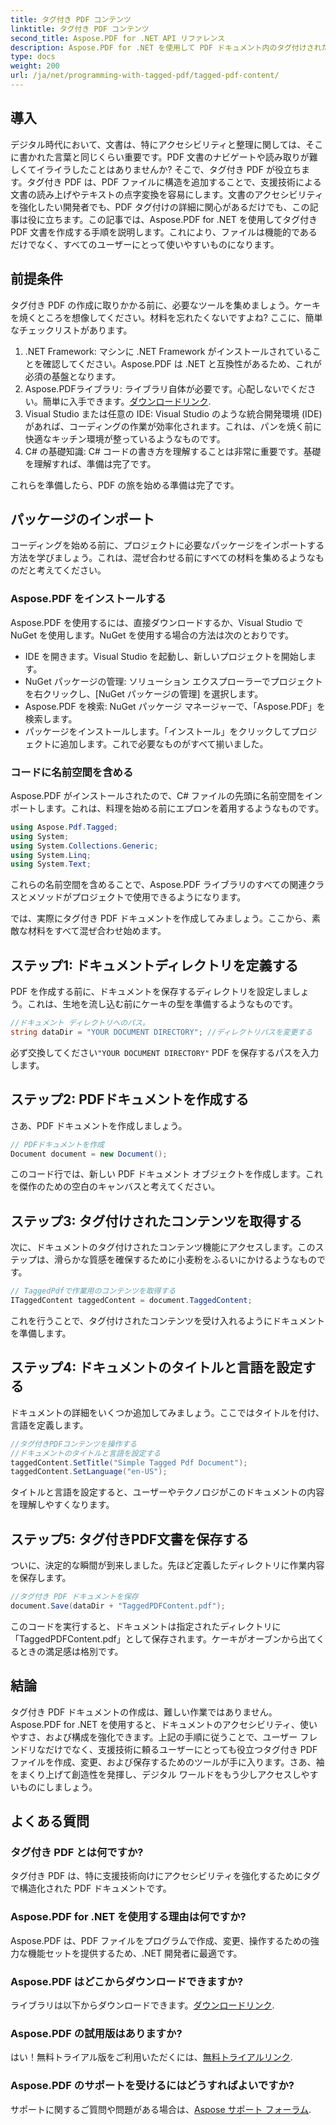 ```yaml
---
title: タグ付き PDF コンテンツ
linktitle: タグ付き PDF コンテンツ
second_title: Aspose.PDF for .NET API リファレンス
description: Aspose.PDF for .NET を使用して PDF ドキュメント内のタグ付けされたコンテンツを操作する方法を学習します。タグの使用に関するステップ バイ ステップ ガイドです。
type: docs
weight: 200
url: /ja/net/programming-with-tagged-pdf/tagged-pdf-content/
---
```

## 導入

デジタル時代において、文書は、特にアクセシビリティと整理に関しては、そこに書かれた言葉と同じくらい重要です。PDF 文書のナビゲートや読み取りが難しくてイライラしたことはありませんか? そこで、タグ付き PDF が役立ちます。タグ付き PDF は、PDF ファイルに構造を追加することで、支援技術による文書の読み上げやテキストの点字変換を容易にします。文書のアクセシビリティを強化したい開発者でも、PDF タグ付けの詳細に関心があるだけでも、この記事は役に立ちます。この記事では、Aspose.PDF for .NET を使用してタグ付き PDF 文書を作成する手順を説明します。これにより、ファイルは機能的であるだけでなく、すべてのユーザーにとって使いやすいものになります。

## 前提条件

タグ付き PDF の作成に取りかかる前に、必要なツールを集めましょう。ケーキを焼くところを想像してください。材料を忘れたくないですよね? ここに、簡単なチェックリストがあります。

1. .NET Framework: マシンに .NET Framework がインストールされていることを確認してください。Aspose.PDF は .NET と互換性があるため、これが必須の基盤となります。
2.  Aspose.PDFライブラリ: ライブラリ自体が必要です。心配しないでください。簡単に入手できます。[ダウンロードリンク](https://releases.aspose.com/pdf/net/).
3. Visual Studio または任意の IDE: Visual Studio のような統合開発環境 (IDE) があれば、コーディングの作業が効率化されます。これは、パンを焼く前に快適なキッチン環境が整っているようなものです。
4. C# の基礎知識: C# コードの書き方を理解することは非常に重要です。基礎を理解すれば、準備は完了です。

これらを準備したら、PDF の旅を始める準備は完了です。

## パッケージのインポート

コーディングを始める前に、プロジェクトに必要なパッケージをインポートする方法を学びましょう。これは、混ぜ合わせる前にすべての材料を集めるようなものだと考えてください。

### Aspose.PDF をインストールする

Aspose.PDF を使用するには、直接ダウンロードするか、Visual Studio で NuGet を使用します。NuGet を使用する場合の方法は次のとおりです。

- IDE を開きます。Visual Studio を起動し、新しいプロジェクトを開始します。
- NuGet パッケージの管理: ソリューション エクスプローラーでプロジェクトを右クリックし、[NuGet パッケージの管理] を選択します。
- Aspose.PDF を検索: NuGet パッケージ マネージャーで、「Aspose.PDF」を検索します。
- パッケージをインストールします。「インストール」をクリックしてプロジェクトに追加します。これで必要なものがすべて揃いました。

### コードに名前空間を含める

Aspose.PDF がインストールされたので、C# ファイルの先頭に名前空間をインポートします。これは、料理を始める前にエプロンを着用するようなものです。

```csharp
using Aspose.Pdf.Tagged;
using System;
using System.Collections.Generic;
using System.Linq;
using System.Text;
```

これらの名前空間を含めることで、Aspose.PDF ライブラリのすべての関連クラスとメソッドがプロジェクトで使用できるようになります。

では、実際にタグ付き PDF ドキュメントを作成してみましょう。ここから、素敵な材料をすべて混ぜ合わせ始めます。

## ステップ1: ドキュメントディレクトリを定義する

PDF を作成する前に、ドキュメントを保存するディレクトリを設定しましょう。これは、生地を流し込む前にケーキの型を準備するようなものです。

```csharp
//ドキュメント ディレクトリへのパス。
string dataDir = "YOUR DOCUMENT DIRECTORY"; //ディレクトリパスを変更する
```

必ず交換してください`"YOUR DOCUMENT DIRECTORY"` PDF を保存するパスを入力します。 

## ステップ2: PDFドキュメントを作成する

さあ、PDF ドキュメントを作成しましょう。 

```csharp
// PDFドキュメントを作成
Document document = new Document();
```

このコード行では、新しい PDF ドキュメント オブジェクトを作成します。これを傑作のための空白のキャンバスと考えてください。

## ステップ3: タグ付けされたコンテンツを取得する

次に、ドキュメントのタグ付けされたコンテンツ機能にアクセスします。このステップは、滑らかな質感を確保するために小麦粉をふるいにかけるようなものです。

```csharp
// TaggedPdfで作業用のコンテンツを取得する
ITaggedContent taggedContent = document.TaggedContent;
```

これを行うことで、タグ付けされたコンテンツを受け入れるようにドキュメントを準備します。

## ステップ4: ドキュメントのタイトルと言語を設定する

ドキュメントの詳細をいくつか追加してみましょう。ここではタイトルを付け、言語を定義します。 

```csharp
//タグ付きPDFコンテンツを操作する
//ドキュメントのタイトルと言語を設定する
taggedContent.SetTitle("Simple Tagged Pdf Document");
taggedContent.SetLanguage("en-US");
```

タイトルと言語を設定すると、ユーザーやテクノロジがこのドキュメントの内容を理解しやすくなります。

## ステップ5: タグ付きPDF文書を保存する

ついに、決定的な瞬間が到来しました。先ほど定義したディレクトリに作業内容を保存します。

```csharp
//タグ付き PDF ドキュメントを保存
document.Save(dataDir + "TaggedPDFContent.pdf");
```

このコードを実行すると、ドキュメントは指定されたディレクトリに「TaggedPDFContent.pdf」として保存されます。ケーキがオーブンから出てくるときの満足感は格別です。

## 結論

タグ付き PDF ドキュメントの作成は、難しい作業ではありません。Aspose.PDF for .NET を使用すると、ドキュメントのアクセシビリティ、使いやすさ、および構成を強化できます。上記の手順に従うことで、ユーザー フレンドリなだけでなく、支援技術に頼るユーザーにとっても役立つタグ付き PDF ファイルを作成、変更、および保存するためのツールが手に入ります。さあ、袖をまくり上げて創造性を発揮し、デジタル ワールドをもう少しアクセスしやすいものにしましょう。

## よくある質問

### タグ付き PDF とは何ですか?
タグ付き PDF は、特に支援技術向けにアクセシビリティを強化するためにタグで構造化された PDF ドキュメントです。

### Aspose.PDF for .NET を使用する理由は何ですか?
Aspose.PDF は、PDF ファイルをプログラムで作成、変更、操作するための強力な機能セットを提供するため、.NET 開発者に最適です。

### Aspose.PDF はどこからダウンロードできますか?
ライブラリは以下からダウンロードできます。[ダウンロードリンク](https://releases.aspose.com/pdf/net/).

### Aspose.PDF の試用版はありますか?
はい！無料トライアル版をご利用いただくには、[無料トライアルリンク](https://releases.aspose.com/).

### Aspose.PDF のサポートを受けるにはどうすればよいですか?
サポートに関するご質問や問題がある場合は、[Aspose サポート フォーラム](https://forum.aspose.com/c/pdf/10).